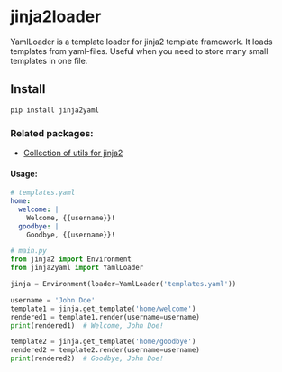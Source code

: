 # jinja2loader

YamlLoader is a template loader for jinja2 template framework.
It loads templates from yaml-files. Useful when you need to
store many small templates in one file.

## Install

```bash
pip install jinja2yaml
```

### Related packages:

- [Collection of utils for jinja2](https://github.com/vd2org/jinja2utils)

#### Usage:

```yaml
# templates.yaml
home:
  welcome: |
    Welcome, {{username}}!
  goodbye: |
    Goodbye, {{username}}!
```

```python
# main.py
from jinja2 import Environment
from jinja2yaml import YamlLoader

jinja = Environment(loader=YamlLoader('templates.yaml'))

username = 'John Doe'
template1 = jinja.get_template('home/welcome')
rendered1 = template1.render(username=username)
print(rendered1)  # Welcome, John Doe!

template2 = jinja.get_template('home/goodbye')
rendered2 = template2.render(username=username)
print(rendered2)  # Goodbye, John Doe!
``` 
